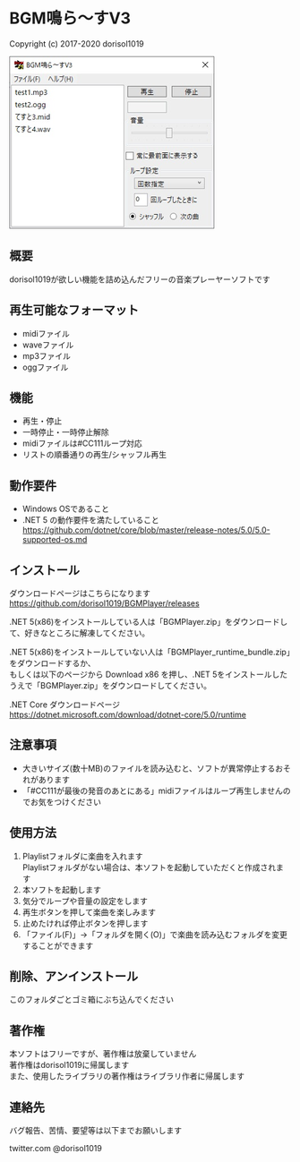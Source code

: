 
# BGM鳴ら～すV3

  Copyright (c) 2017-2020 dorisol1019

![BGMPlayer](https://github.com/dorisol1019/BGMPlayer/blob/images/BGMPlayer.jpg)

## 概要

dorisol1019が欲しい機能を詰め込んだフリーの音楽プレーヤーソフトです

## 再生可能なフォーマット

* midiファイル
* waveファイル
* mp3ファイル
* oggファイル

## 機能

* 再生・停止
* 一時停止・一時停止解除
* midiファイルは#CC111ループ対応
* リストの順番通りの再生/シャッフル再生

## 動作要件

* Windows OSであること
* .NET 5 の動作要件を満たしていること  
  https://github.com/dotnet/core/blob/master/release-notes/5.0/5.0-supported-os.md

## インストール

ダウンロードページはこちらになります  
https://github.com/dorisol1019/BGMPlayer/releases

.NET 5(x86)をインストールしている人は「BGMPlayer.zip」をダウンロードして、好きなところに解凍してください。

.NET 5(x86)をインストールしていない人は「BGMPlayer_runtime_bundle.zip」をダウンロードするか、  
もしくは以下のページから Download x86 を押し、.NET 5をインストールしたうえで「BGMPlayer.zip」をダウンロードしてください。

.NET Core ダウンロードページ  
https://dotnet.microsoft.com/download/dotnet-core/5.0/runtime

## 注意事項

* 大きいサイズ(数十MB)のファイルを読み込むと、ソフトが異常停止するおそれがあります
　
* 「#CC111が最後の発音のあとにある」midiファイルはループ再生しませんのでお気をつけください

## 使用方法

1. Playlistフォルダに楽曲を入れます  
   Playlistフォルダがない場合は、本ソフトを起動していただくと作成されます
2. 本ソフトを起動します
3. 気分でループや音量の設定をします
4. 再生ボタンを押して楽曲を楽しみます
5. 止めたければ停止ボタンを押します
6. 「ファイル(F)」→「フォルダを開く(O)」で楽曲を読み込むフォルダを変更することができます

## 削除、アンインストール

このフォルダごとゴミ箱にぶち込んでください

## 著作権

本ソフトはフリーですが、著作権は放棄していません  
著作権はdorisol1019に帰属します  
また、使用したライブラリの著作権はライブラリ作者に帰属します  

## 連絡先

バグ報告、苦情、要望等は以下までお願いします

twitter.com @dorisol1019
